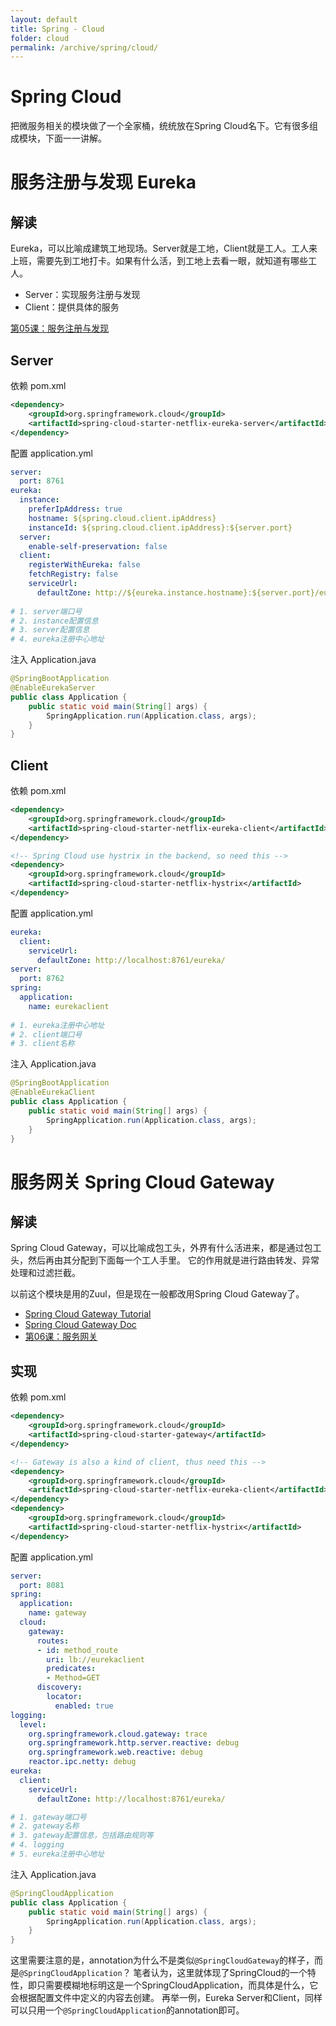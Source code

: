 ```yaml
---
layout: default
title: Spring - Cloud
folder: cloud
permalink: /archive/spring/cloud/
---
```


# Spring Cloud

把微服务相关的模块做了一个全家桶，统统放在Spring Cloud名下。它有很多组成模块，下面一一讲解。

# 服务注册与发现 Eureka

## 解读

Eureka，可以比喻成建筑工地现场。Server就是工地，Client就是工人。工人来上班，需要先到工地打卡。如果有什么活，到工地上去看一眼，就知道有哪些工人。
- Server：实现服务注册与发现
- Client：提供具体的服务

[第05课：服务注册与发现](https://gitchat.csdn.net/columnTopic/5af10bc30a989b69c3861029)

## Server

依赖 pom.xml

~~~ xml
<dependency>
	<groupId>org.springframework.cloud</groupId>
	<artifactId>spring-cloud-starter-netflix-eureka-server</artifactId>
</dependency>
~~~

配置 application.yml

~~~ yml
server:
  port: 8761
eureka:
  instance:
    preferIpAddress: true
    hostname: ${spring.cloud.client.ipAddress}
    instanceId: ${spring.cloud.client.ipAddress}:${server.port}
  server:
    enable-self-preservation: false
  client:
    registerWithEureka: false
    fetchRegistry: false
    serviceUrl:
      defaultZone: http://${eureka.instance.hostname}:${server.port}/eureka/
	  
# 1. server端口号
# 2. instance配置信息
# 3. server配置信息
# 4. eureka注册中心地址
~~~

注入 Application.java

~~~ java
@SpringBootApplication
@EnableEurekaServer
public class Application {
    public static void main(String[] args) {
        SpringApplication.run(Application.class, args);
    }
}
~~~


## Client

依赖 pom.xml

~~~ xml
<dependency>
	<groupId>org.springframework.cloud</groupId>
	<artifactId>spring-cloud-starter-netflix-eureka-client</artifactId>
</dependency>

<!-- Spring Cloud use hystrix in the backend, so need this -->
<dependency>
	<groupId>org.springframework.cloud</groupId>
	<artifactId>spring-cloud-starter-netflix-hystrix</artifactId>
</dependency>
~~~

配置 application.yml

~~~ yml
eureka:
  client:
    serviceUrl:
      defaultZone: http://localhost:8761/eureka/
server:
  port: 8762
spring:
  application:
    name: eurekaclient
	
# 1. eureka注册中心地址
# 2. client端口号
# 3. client名称
~~~

注入 Application.java

~~~ java
@SpringBootApplication
@EnableEurekaClient
public class Application {
    public static void main(String[] args) {
        SpringApplication.run(Application.class, args);
    }
}
~~~

# 服务网关 Spring Cloud Gateway

## 解读

Spring Cloud Gateway，可以比喻成包工头，外界有什么活进来，都是通过包工头，然后再由其分配到下面每一个工人手里。
它的作用就是进行路由转发、异常处理和过滤拦截。

以前这个模块是用的Zuul，但是现在一般都改用Spring Cloud Gateway了。

- [Spring Cloud Gateway Tutorial](https://medium.com/@niral22/spring-cloud-gateway-tutorial-5311ddd59816)
- [Spring Cloud Gateway Doc](https://cloud.spring.io/spring-cloud-gateway/reference/html/#gateway-starter)
- [第06课：服务网关](https://gitchat.csdn.net/columnTopic/5af10bd60a989b69c386103c)

## 实现

依赖 pom.xml

~~~ xml
<dependency>
	<groupId>org.springframework.cloud</groupId>
	<artifactId>spring-cloud-starter-gateway</artifactId>
</dependency>

<!-- Gateway is also a kind of client, thus need this -->
<dependency>
	<groupId>org.springframework.cloud</groupId>
	<artifactId>spring-cloud-starter-netflix-eureka-client</artifactId>
</dependency>
<dependency>
	<groupId>org.springframework.cloud</groupId>
	<artifactId>spring-cloud-starter-netflix-hystrix</artifactId>
</dependency>
~~~

配置 application.yml

~~~ yml
server:
  port: 8081
spring:
  application:
    name: gateway
  cloud:
    gateway:
      routes:
      - id: method_route
        uri: lb://eurekaclient
        predicates:
        - Method=GET
      discovery:
        locator:
          enabled: true
logging:
  level:
    org.springframework.cloud.gateway: trace
    org.springframework.http.server.reactive: debug
    org.springframework.web.reactive: debug
    reactor.ipc.netty: debug
eureka:
  client:
    serviceUrl:
      defaultZone: http://localhost:8761/eureka/

# 1. gateway端口号
# 2. gateway名称
# 3. gateway配置信息，包括路由规则等
# 4. logging
# 5. eureka注册中心地址
~~~

注入 Application.java

~~~ java
@SpringCloudApplication
public class Application {
    public static void main(String[] args) {
        SpringApplication.run(Application.class, args);
    }
}
~~~

这里需要注意的是，annotation为什么不是类似`@SpringCloudGateway`的样子，而是`@SpringCloudApplication`？
笔者认为，这里就体现了SpringCloud的一个特性，即只需要模糊地标明这是一个SpringCloudApplication，而具体是什么，它会根据配置文件中定义的内容去创建。
再举一例，Eureka Server和Client，同样可以只用一个`@SpringCloudApplication`的annotation即可。
